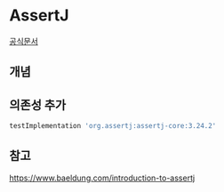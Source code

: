 # AssertJ

[공식문서](https://assertj.github.io/doc/)

## 개념

## 의존성 추가
~~~groovy
testImplementation 'org.assertj:assertj-core:3.24.2'
~~~

## 참고
https://www.baeldung.com/introduction-to-assertj